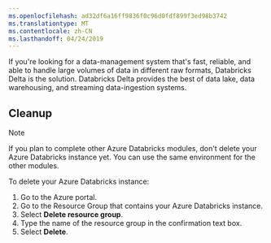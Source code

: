 ```yaml
---
ms.openlocfilehash: ad32df6a16ff9836f0c96d0fdf899f3ed98b3742
ms.translationtype: MT
ms.contentlocale: zh-CN
ms.lasthandoff: 04/24/2019
---
```

If you're looking for a data-management system that's fast, reliable, and able to handle large volumes of data in different raw formats, Databricks Delta is the solution. Databricks Delta provides the best of data lake, data warehousing, and streaming data-ingestion systems.

## <a name="cleanup"></a>Cleanup

> [!NOTE]
> If you plan to complete other Azure Databricks modules, don't delete your Azure Databricks instance yet. You can use the same environment for the other modules.

To delete your Azure Databricks instance:

1. Go to the Azure portal.
2. Go to the Resource Group that contains your Azure Databricks instance.
3. Select **Delete resource group**.
4. Type the name of the resource group in the confirmation text box.
5. Select **Delete**.